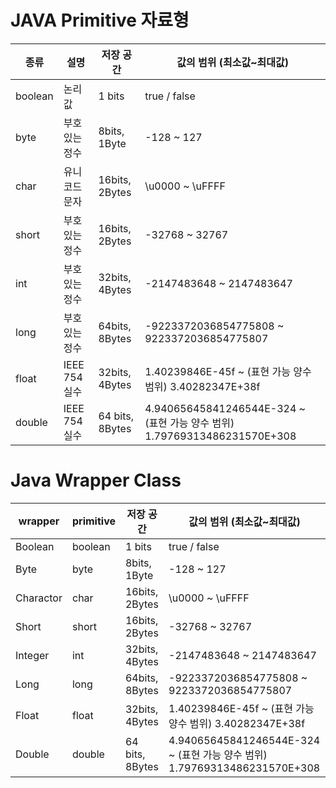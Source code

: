 # JAVA Primitive 자료형

| 종류    | 설명           | 저장 공간       | 값의 범위 (최소값~최대값)                                                 |
| ------- | -------------- | --------------- | ------------------------------------------------------------------------- |
| boolean | 논리값         | 1 bits          | true / false                                                              |
| byte    | 부호 있는 정수 | 8bits, 1Byte    | -128 ~ 127                                                                |
| char    | 유니코드 문자  | 16bits, 2Bytes  | \u0000 ~ \uFFFF                                                           |
| short   | 부호 있는 정수 | 16bits, 2Bytes  | -32768 ~ 32767                                                            |
| int     | 부호 있는 정수 | 32bits, 4Bytes  | -2147483648 ~ 2147483647                                                  |
| long    | 부호 있는 정수 | 64bits, 8Bytes  | -9223372036854775808 ~ 9223372036854775807                                |
| float   | IEEE 754 실수  | 32bits, 4Bytes  | 1.40239846E-45f ~ (표현 가능 양수 범위) 3.40282347E+38f                   |
| double  | IEEE 754 실수  | 64 bits, 8Bytes | 4.94065645841246544E-324 ~ (표현 가능 양수 범위) 1.79769313486231570E+308 |

# Java Wrapper Class

| wrapper   | primitive | 저장 공간       | 값의 범위 (최소값~최대값)                                                 |
| --------- | --------- | --------------- | ------------------------------------------------------------------------- |
| Boolean   | boolean   | 1 bits          | true / false                                                              |
| Byte      | byte      | 8bits, 1Byte    | -128 ~ 127                                                                |
| Charactor | char      | 16bits, 2Bytes  | \u0000 ~ \uFFFF                                                           |
| Short     | short     | 16bits, 2Bytes  | -32768 ~ 32767                                                            |
| Integer   | int       | 32bits, 4Bytes  | -2147483648 ~ 2147483647                                                  |
| Long      | long      | 64bits, 8Bytes  | -9223372036854775808 ~ 9223372036854775807                                |
| Float     | float     | 32bits, 4Bytes  | 1.40239846E-45f ~ (표현 가능 양수 범위) 3.40282347E+38f                   |
| Double    | double    | 64 bits, 8Bytes | 4.94065645841246544E-324 ~ (표현 가능 양수 범위) 1.79769313486231570E+308 |
